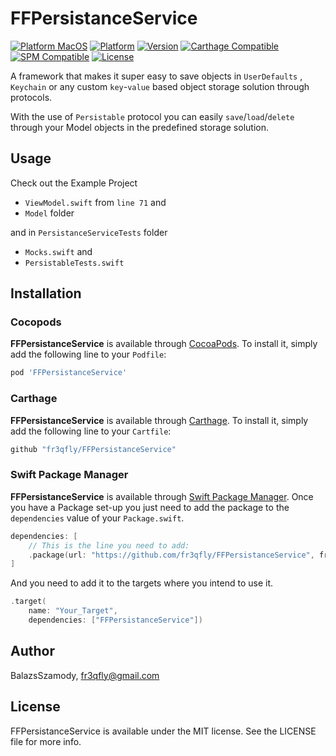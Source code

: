 # FFPersistanceService

[![Platform MacOS](https://img.shields.io/badge/platform-macOS-lightgrey.svg)](#)
[![Platform](https://img.shields.io/cocoapods/p/FFPersistanceService.svg?style=flat)](https://cocoapods.org/pods/FFPersistanceService)
[![Version](https://img.shields.io/cocoapods/v/FFPersistanceService.svg?style=flat)](https://cocoapods.org/pods/FFPersistanceService)
[![Carthage Compatible](https://img.shields.io/badge/carthage-compatible-brightgreen.svg?style=flat)](https://github.com/Carthage/Carthage)
[![SPM Compatible](https://img.shields.io/badge/spm-compatible-brightgreen.svg?style=flat)](https://swift.org/package-manager)
[![License](https://img.shields.io/cocoapods/l/FFPersistanceService.svg?style=flat)](https://cocoapods.org/pods/FFPersistanceService)

<!--## Description-->

A framework that makes it super easy to save objects in `UserDefaults` , `Keychain` or any custom `key`-`value` based object storage solution through protocols.

With the use of `Persistable` protocol you can easily `save`/`load`/`delete` through your Model objects 
in the predefined storage solution.  

## Usage

Check out the Example Project
- `ViewModel.swift` from `line 71` and
- `Model` folder

and in `PersistanceServiceTests` folder
- `Mocks.swift` and 
- `PersistableTests.swift` 

## Installation

### Cocopods

__FFPersistanceService__ is available through [CocoaPods](https://cocoapods.org). To install
it, simply add the following line to your `Podfile`:

```ruby
pod 'FFPersistanceService'
```

### Carthage

__FFPersistanceService__ is available through [Carthage](https://github.com/Carthage/Carthage). To install
it, simply add the following line to your `Cartfile`:

```ruby
github "fr3qfly/FFPersistanceService"
```

### Swift Package Manager

__FFPersistanceService__ is available through [Swift Package Manager](https://swift.org/package-manager). Once you have
a Package set-up you just need to add the package to the `dependencies` value of your `Package.swift`.

```swift
dependencies: [
    // This is the line you need to add:
    .package(url: "https://github.com/fr3qfly/FFPersistanceService", from: "1.0.0"),
]
```

And you need to add it to the targets where you intend to use it.

```swift
.target(
    name: "Your_Target",
    dependencies: ["FFPersistanceService"])
```

## Author

BalazsSzamody, fr3qfly@gmail.com

## License

FFPersistanceService is available under the MIT license. See the LICENSE file for more info.
